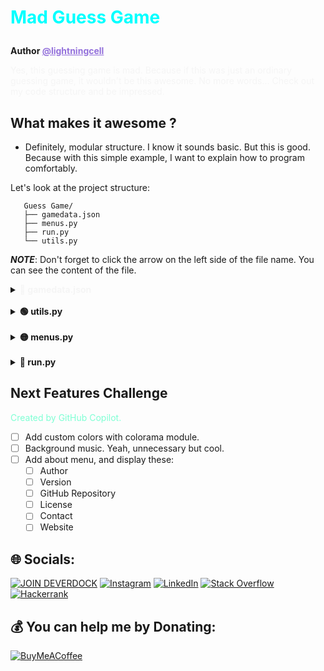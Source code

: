 # <p style="color: aqua">Mad Guess Game</p>
**Author <a style="color: mediumpurple" href="https://github.com/lightningcell">@lightningcell</a>**

<p style="color: whitesmoke">Yes, this guessing game is mad. Because if this was just an ordinary guessing game, 
it wouldn't be this awesome. 
No more words... Check out my code structure and be impressed.</p> 

## What makes it awesome ?
- Definitely, modular structure. I know it sounds basic. But this is good. Because with this simple example, I want to explain how to program comfortably.


Let's look at the project structure:

```shell
   Guess Game/
   ├── gamedata.json
   ├── menus.py
   ├── run.py
   └── utils.py
```

**_NOTE_**: Don't forget to click the arrow on the left side of the file name. You can see the content of the file.

<details>
<summary>
<b style="color: whitesmoke">🔴 gamedata.json</b> <br>
</summary>

   _This file contains the game data. Here is the default content_

```json
   {"MIN_VALUE": 0, "MAX_VALUE": 100, "BEST_SCORE": "0"}
```
</details>
<br>

<details>

<summary>
<b>🟢 utils.py</b> 
</summary>
    <br>

   _This file contains the utility functions. We don't want to see utility functions chilling around.
   Probably, the file we're working with is already messed up. So, we can put them in a separate file._ <br>

   **An example from utils.py**:
   ```python
   def set_game_data(**kwargs) -> dict:
       data = get_game_data()
       for key in kwargs:
           data[key] = kwargs[key]
   
       with open("gamedata.json", "w") as data_file:
           data_file.write(json.dumps(data))
   
       return data   

   ```
  
   I'm sure you don't want to see this function in your main file. So, you can import it from utils.py and use it. That's all.
</details>
<br>

<details>
<summary>
<b>🟡 menus.py</b> <br>
</summary>
   
   _This file contains the menu actions of the game. In here, every function represents a menu. They don't
   affect each other. So, you can add or remove menus easily._ <br><br>

   This file uses the functions from utils.py. So, you can see the power of modular structure. <br>
   ```python
   from utils import *
   ```
   
   **An example from menus.py**:
   ```python
    def display_settings():
       data = get_game_data()
       print(f"""SETTINGS:
               MINIMUM NUMBER: {data['MIN_VALUE']}
               MAXIMUM NUMBER: {data['MAX_VALUE']}""")
   ```


</details>
<br>

<details>
<summary>
<b>🔵 run.py</b> <br>
</summary>
   
   _This file contains the main flow of the game. When you run this file, you play the game._
   <br>

   So, what makes this file special. Let's look at the code:
   ```python
   def flow():
       WELCOME_MESSAGE = "Welcome to the guessing game."
       print(WELCOME_MESSAGE)
       while True:
           # SHOW MAIN MENU
           action = main_menu()
   
           if action == 1:
               game()
           elif action == 2:
               display_best_score()
           elif action == 3:
                      ......
                      ....
                      ...
```

As you can see, this file is the main flow of the game. It's not messy. It's not complicated. It's just a flow.
And it's really easy to understand. When you want to change something of the game,
you can easily find the place you want to change. And you can change it. That's all.


</details>

## Next Features Challenge 
<p style="color: aquamarine">Created by GitHub Copilot. </p>

   - [ ] Add custom colors with colorama module.
   - [ ] Background music. Yeah, unnecessary but cool.
   - [ ] Add about menu, and display these:
     - [ ] Author
     - [ ] Version
     - [ ] GitHub Repository
     - [ ] License
     - [ ] Contact
     - [ ] Website

## 🌐 Socials:
[![JOIN DEVERDOCK](https://img.shields.io/badge/Discord-%237289DA.svg?logo=discord&?label=JOIN%20DEVERDOCK&style=for-the-badge&logoColor=white)](https://discord.gg/eJ66WRUNTV) [![Instagram](https://img.shields.io/badge/Instagram-%23E4405F.svg?style=for-the-badge&logo=Instagram&logoColor=white)](https://instagram.com/hamitlightning) [![LinkedIn](https://img.shields.io/badge/LinkedIn-%230077B5.svg?logo=linkedin&style=for-the-badge&logoColor=white)](https://linkedin.com/in/hamitlightning) [![Stack Overflow](https://img.shields.io/badge/-Stackoverflow-FE7A16?logo=stack-overflow&style=for-the-badge&logoColor=white)](https://stackoverflow.com/users/21601433) [![Hackerrank](https://img.shields.io/badge/-Hackerrank-2EC866?style=for-the-badge&logo=HackerRank&logoColor=white)](https://www.hackerrank.com/developerflash31?hr_r=)
## 💰 You can help me by Donating:
[![BuyMeACoffee](https://img.shields.io/badge/Buy%20Me%20a%20Coffee-ffdd00?style=for-the-badge&logo=buy-me-a-coffee&logoColor=black)](https://buymeacoffee.com/hamidsimsek) 
